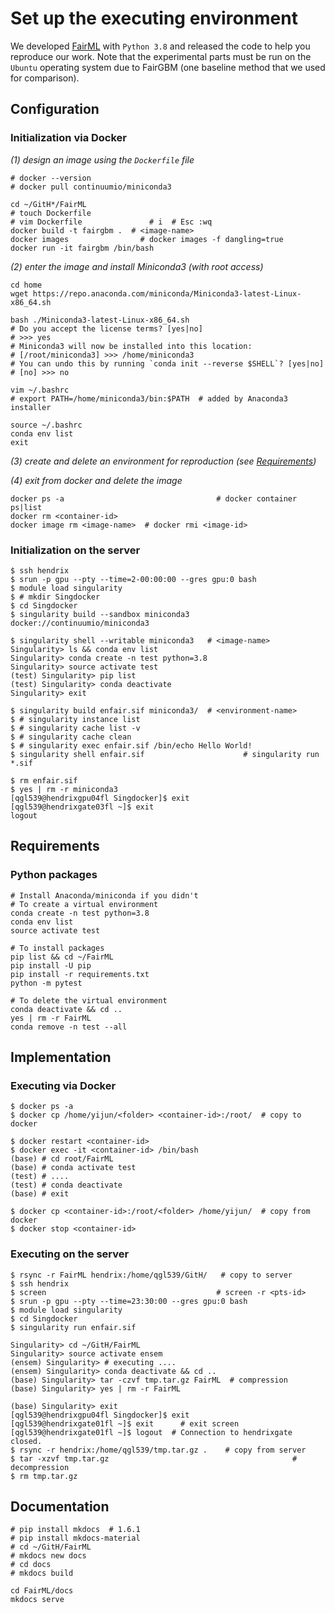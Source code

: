 # Set up the executing environment

We developed [FairML](https://github.com/eustomaqua/FairML) with `Python 3.8` and released the code to help you reproduce our work. Note that the experimental parts must be run on the `Ubuntu` operating system due to FairGBM (one baseline method that we used for comparison).


## Configuration

### Initialization via Docker

*(1) design an image using the `Dockerfile` file*
```shell
# docker --version
# docker pull continuumio/miniconda3

cd ~/GitH*/FairML
# touch Dockerfile
# vim Dockerfile               # i  # Esc :wq
docker build -t fairgbm .  # <image-name>
docker images                # docker images -f dangling=true
docker run -it fairgbm /bin/bash
```

*(2) enter the image and install Miniconda3 (with root access)*
```shell
cd home
wget https://repo.anaconda.com/miniconda/Miniconda3-latest-Linux-x86_64.sh

bash ./Miniconda3-latest-Linux-x86_64.sh
# Do you accept the license terms? [yes|no]
# >>> yes
# Miniconda3 will now be installed into this location:
# [/root/miniconda3] >>> /home/miniconda3
# You can undo this by running `conda init --reverse $SHELL`? [yes|no]
# [no] >>> no

vim ~/.bashrc
# export PATH=/home/miniconda3/bin:$PATH  # added by Anaconda3 installer

source ~/.bashrc
conda env list
exit
```

*(3) create and delete an environment for reproduction (see [Requirements](#requirements))*

*(4) exit from docker and delete the image*
```shell
docker ps -a                                  # docker container ps|list
docker rm <container-id>
docker image rm <image-name>  # docker rmi <image-id>
```


### Initialization on the server

```shell
$ ssh hendrix
$ srun -p gpu --pty --time=2-00:00:00 --gres gpu:0 bash
$ module load singularity
$ # mkdir Singdocker
$ cd Singdocker
$ singularity build --sandbox miniconda3 docker://continuumio/miniconda3

$ singularity shell --writable miniconda3   # <image-name>
Singularity> ls && conda env list
Singularity> conda create -n test python=3.8
Singularity> source activate test
(test) Singularity> pip list
(test) Singularity> conda deactivate
Singularity> exit

$ singularity build enfair.sif miniconda3/  # <environment-name>
$ # singularity instance list
$ # singularity cache list -v
$ # singularity cache clean
$ # singularity exec enfair.sif /bin/echo Hello World!
$ singularity shell enfair.sif                      # singularity run *.sif

$ rm enfair.sif
$ yes | rm -r miniconda3
[qgl539@hendrixgpu04fl Singdocker]$ exit
[qgl539@hendrixgate03fl ~]$ exit
logout
```


## Requirements


### Python packages

```shell
# Install Anaconda/miniconda if you didn't
# To create a virtual environment
conda create -n test python=3.8
conda env list
source activate test

# To install packages
pip list && cd ~/FairML
pip install -U pip
pip install -r requirements.txt
python -m pytest

# To delete the virtual environment
conda deactivate && cd ..
yes | rm -r FairML
conda remove -n test --all
```


## Implementation

### Executing via Docker

```shell
$ docker ps -a
$ docker cp /home/yijun/<folder> <container-id>:/root/  # copy to docker

$ docker restart <container-id>
$ docker exec -it <container-id> /bin/bash
(base) # cd root/FairML
(base) # conda activate test
(test) # ....
(test) # conda deactivate
(base) # exit

$ docker cp <container-id>:/root/<folder> /home/yijun/  # copy from docker
$ docker stop <container-id>
```


### Executing on the server

```shell
$ rsync -r FairML hendrix:/home/qgl539/GitH/   # copy to server
$ ssh hendrix
$ screen                                      # screen -r <pts-id>
$ srun -p gpu --pty --time=23:30:00 --gres gpu:0 bash
$ module load singularity
$ cd Singdocker
$ singularity run enfair.sif

Singularity> cd ~/GitH/FairML
Singularity> source activate ensem
(ensem) Singularity> # executing ....
(ensem) Singularity> conda deactivate && cd ..
(base) Singularity> tar -czvf tmp.tar.gz FairML  # compression
(base) Singularity> yes | rm -r FairML

(base) Singularity> exit
[qgl539@hendrixgpu04fl Singdocker]$ exit
[qgl539@hendrixgate01fl ~]$ exit      # exit screen
[qgl539@hendrixgate01fl ~]$ logout  # Connection to hendrixgate closed.
$ rsync -r hendrix:/home/qgl539/tmp.tar.gz .    # copy from server
$ tar -xzvf tmp.tar.gz                                         # decompression
$ rm tmp.tar.gz
```


## Documentation

```shell
# pip install mkdocs  # 1.6.1
# pip install mkdocs-material
# cd ~/GitH/FairML
# mkdocs new docs
# cd docs
# mkdocs build

cd FairML/docs
mkdocs serve
```
